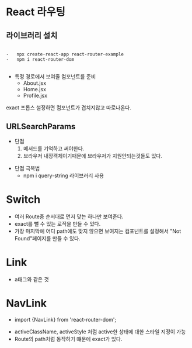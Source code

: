 # React 라우팅

## 라이브러리 설치

```

-   npx create-react-app react-router-example
-   npm i react-router-dom

```

##

-   특정 경로에서 보여줄 컴포넌트를 준비
    -   About.jsx
    -   Home.jsx
    -   Profile.jsx

exact 프롭스 설정하면 컴포넌트가 겹치지않고 따로나온다.

## URLSearchParams

-   단점
    1. 메서드를 기억하고 써야한다.
    2. 브라우저 내장객체이기때문에 브라우저가 지원안되는것들도 있다.

*   단점 극복법
    -   npm i query-string 라이브러리 사용

# Switch

-   여러 Route중 순서대로 먼저 맞는 하나만 보여준다.
-   exact를 뺄 수 있는 로직을 만들 수 있다.
-   가장 마지막에 어디 path에도 맞지 않으면 보여지는 컴포넌트를 설정해서 "Not Found"페이지를 만들 수 있다.

# Link

-   a태그와 같은 것

# NavLink

-   import {NavLink} from 'react-router-dom';

*   activeClassName, activeStyle 처럼 active한 상태에 대한 스타일 지정이 가능
*   Route의 path처럼 동작하기 떄문에 exact가 있다.
